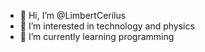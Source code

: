 - 👋 Hi, I’m @LimbertCerilus
- 👀 I’m interested in technology and physics
- 🌱 I’m currently learning programming


<!---
LimbertCerilus/LimbertCerilus is a ✨ special ✨ repository because its `README.md` (this file) appears on your GitHub profile.
You can click the Preview link to take a look at your changes.
--->
